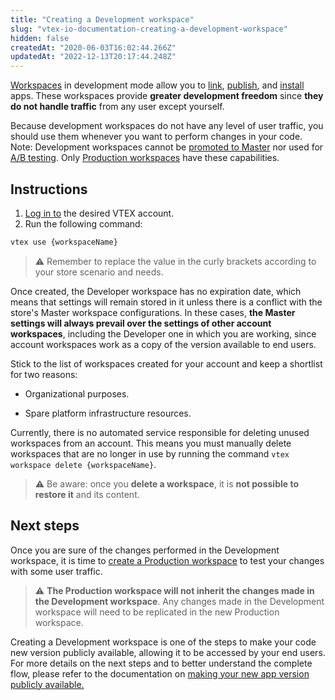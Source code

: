 ```yaml
---
title: "Creating a Development workspace"
slug: "vtex-io-documentation-creating-a-development-workspace"
hidden: false
createdAt: "2020-06-03T16:02:44.266Z"
updatedAt: "2022-12-13T20:17:44.248Z"
---
```

[Workspaces](https://developers.vtex.com/docs/guides/vtex-io-documentation-workspace/) in development mode allow you to [link](https://developers.vtex.com/docs/guides/vtex-io-documentation-linking-an-app/), [publish](https://developers.vtex.com/docs/guides/vtex-io-documentation-publishing-an-app/), and [install](https://developers.vtex.com/docs/guides/vtex-io-documentation-installing-an-app/) apps. These workspaces provide **greater development freedom** since **they do not handle traffic** from any user except yourself.

Because development workspaces do not have any level of user traffic, you should use them whenever you want to perform changes in your code. Note: Development workspaces cannot be [promoted to Master](https://developers.vtex.com/docs/guides/vtex-io-documentation-promoting-a-workspace-to-master/) nor used for [A/B testing](https://developers.vtex.com/docs/guides/vtex-io-documentation-running-native-ab-testing/). Only [Production workspaces](https://developers.vtex.com/docs/guides/vtex-io-documentation-creating-a-production-workspace/) have these capabilities.

## Instructions

1. [Log in to](https://developers.vtex.com/docs/guides/vtex-io-documentation-vtex-io-cli-installation-and-command-reference) the desired VTEX account.
2. Run the following command:

```sh
vtex use {workspaceName}
```

> ⚠️ Remember to replace the value in the curly brackets according to your store scenario and needs.

Once created, the Developer workspace has no expiration date, which means that settings will remain stored in it unless there is a conflict with the store's Master workspace configurations. In these cases, **the Master settings will always prevail over the settings of other account workspaces**, including the Developer one in which you are working, since account workspaces work as a copy of the version available to end users.

Stick to the list of workspaces created for your account and keep a shortlist for two reasons:

- Organizational purposes.

- Spare platform infrastructure resources.

Currently, there is no automated service responsible for deleting unused workspaces from an account. This means you must manually delete workspaces that are no longer in use by running the command `vtex workspace delete {workspaceName}`.

> ⚠️ Be aware: once you **delete a workspace**, it is **not possible to restore it** and its content.

## Next steps

Once you are sure of the changes performed in the Development workspace, it is time to [create a Production workspace](https://developers.vtex.com/docs/guides/vtex-io-documentation-creating-a-production-workspace) to test your changes with some user traffic.

> ⚠️ **The Production workspace will not inherit the changes made in the Development workspace**. Any changes made in the Development workspace will need to be replicated in the new Production workspace.

Creating a Development workspace is one of the steps to make your code new version publicly available, allowing it to be accessed by your end users. For more details on the next steps and to better understand the complete flow, please refer to the documentation on [making your new app version publicly available.](https://developers.vtex.com/docs/guides/vtex-io-documentation-making-your-new-app-version-publicly-available)
